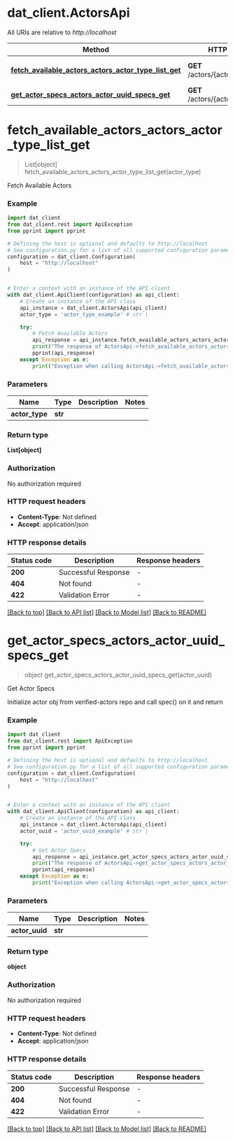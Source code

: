 # dat_client.ActorsApi

All URIs are relative to *http://localhost*

Method | HTTP request | Description
------------- | ------------- | -------------
[**fetch_available_actors_actors_actor_type_list_get**](ActorsApi.md#fetch_available_actors_actors_actor_type_list_get) | **GET** /actors/{actor_type}/list | Fetch Available Actors
[**get_actor_specs_actors_actor_uuid_specs_get**](ActorsApi.md#get_actor_specs_actors_actor_uuid_specs_get) | **GET** /actors/{actor_uuid}/specs | Get Actor Specs


# **fetch_available_actors_actors_actor_type_list_get**
> List[object] fetch_available_actors_actors_actor_type_list_get(actor_type)

Fetch Available Actors

### Example


```python
import dat_client
from dat_client.rest import ApiException
from pprint import pprint

# Defining the host is optional and defaults to http://localhost
# See configuration.py for a list of all supported configuration parameters.
configuration = dat_client.Configuration(
    host = "http://localhost"
)


# Enter a context with an instance of the API client
with dat_client.ApiClient(configuration) as api_client:
    # Create an instance of the API class
    api_instance = dat_client.ActorsApi(api_client)
    actor_type = 'actor_type_example' # str | 

    try:
        # Fetch Available Actors
        api_response = api_instance.fetch_available_actors_actors_actor_type_list_get(actor_type)
        print("The response of ActorsApi->fetch_available_actors_actors_actor_type_list_get:\n")
        pprint(api_response)
    except Exception as e:
        print("Exception when calling ActorsApi->fetch_available_actors_actors_actor_type_list_get: %s\n" % e)
```



### Parameters


Name | Type | Description  | Notes
------------- | ------------- | ------------- | -------------
 **actor_type** | **str**|  | 

### Return type

**List[object]**

### Authorization

No authorization required

### HTTP request headers

 - **Content-Type**: Not defined
 - **Accept**: application/json

### HTTP response details

| Status code | Description | Response headers |
|-------------|-------------|------------------|
**200** | Successful Response |  -  |
**404** | Not found |  -  |
**422** | Validation Error |  -  |

[[Back to top]](#) [[Back to API list]](../README.md#documentation-for-api-endpoints) [[Back to Model list]](../README.md#documentation-for-models) [[Back to README]](../README.md)

# **get_actor_specs_actors_actor_uuid_specs_get**
> object get_actor_specs_actors_actor_uuid_specs_get(actor_uuid)

Get Actor Specs

Initialize actor obj from verified-actors repo and call spec() on it and return

### Example


```python
import dat_client
from dat_client.rest import ApiException
from pprint import pprint

# Defining the host is optional and defaults to http://localhost
# See configuration.py for a list of all supported configuration parameters.
configuration = dat_client.Configuration(
    host = "http://localhost"
)


# Enter a context with an instance of the API client
with dat_client.ApiClient(configuration) as api_client:
    # Create an instance of the API class
    api_instance = dat_client.ActorsApi(api_client)
    actor_uuid = 'actor_uuid_example' # str | 

    try:
        # Get Actor Specs
        api_response = api_instance.get_actor_specs_actors_actor_uuid_specs_get(actor_uuid)
        print("The response of ActorsApi->get_actor_specs_actors_actor_uuid_specs_get:\n")
        pprint(api_response)
    except Exception as e:
        print("Exception when calling ActorsApi->get_actor_specs_actors_actor_uuid_specs_get: %s\n" % e)
```



### Parameters


Name | Type | Description  | Notes
------------- | ------------- | ------------- | -------------
 **actor_uuid** | **str**|  | 

### Return type

**object**

### Authorization

No authorization required

### HTTP request headers

 - **Content-Type**: Not defined
 - **Accept**: application/json

### HTTP response details

| Status code | Description | Response headers |
|-------------|-------------|------------------|
**200** | Successful Response |  -  |
**404** | Not found |  -  |
**422** | Validation Error |  -  |

[[Back to top]](#) [[Back to API list]](../README.md#documentation-for-api-endpoints) [[Back to Model list]](../README.md#documentation-for-models) [[Back to README]](../README.md)

